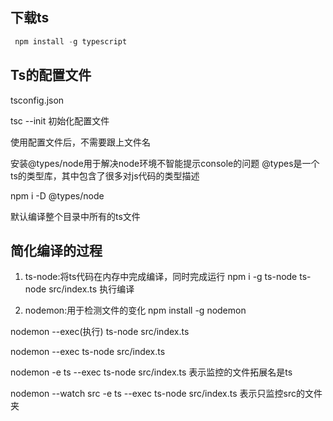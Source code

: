 ## 下载ts

```js
 npm install -g typescript
```

## Ts的配置文件
tsconfig.json

tsc --init 初始化配置文件

使用配置文件后，不需要跟上文件名

安装@types/node用于解决node环境不智能提示console的问题
@types是一个ts的类型库，其中包含了很多对js代码的类型描述

npm i -D @types/node

默认编译整个目录中所有的ts文件


## 简化编译的过程
1. ts-node:将ts代码在内存中完成编译，同时完成运行
npm i -g ts-node
ts-node src/index.ts 执行编译

2. nodemon:用于检测文件的变化
npm install -g nodemon

nodemon --exec(执行) ts-node src/index.ts


nodemon --exec ts-node src/index.ts

nodemon -e ts --exec ts-node src/index.ts
表示监控的文件拓展名是ts

nodemon --watch src -e ts --exec ts-node src/index.ts
表示只监控src的文件夹
